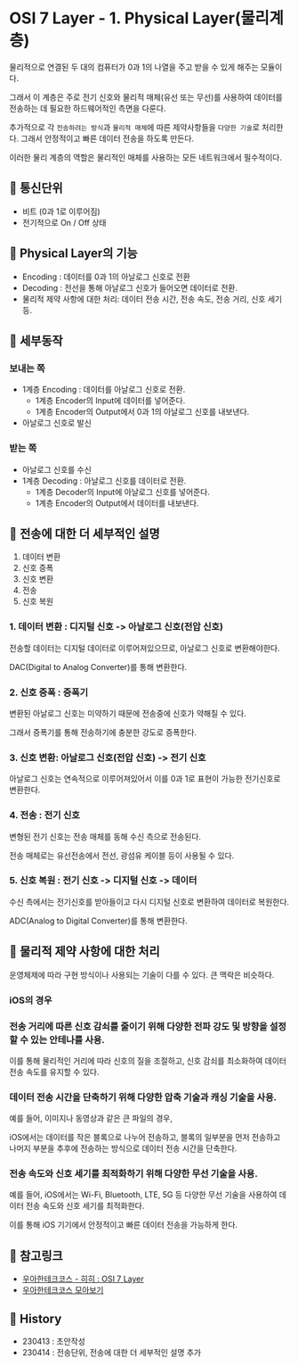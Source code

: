 # OSI 7 Layer - 1. Physical Layer(물리계층)

물리적으로 연결된 두 대의 컴퓨터가 0과 1의 나열을 주고 받을 수 있게 해주는 모듈이다.

그래서 이 계층은 주로 전기 신호와 물리적 매체(유선 또는 무선)를 사용하여 데이터를 전송하는 데 필요한 하드웨어적인 측면을 다룬다.

추가적으로 각 `전송하려는 방식`과 `물리적 매체`에 따른 제약사항들을 `다양한 기술`로 처리한다. 그래서 안정적이고 빠른 데이터 전송을 하도록 만든다.

이러한 물리 계층의 역할은 물리적인 매체를 사용하는 모든 네트워크에서 필수적이다.


## 📌 통신단위
- 비트 (0과 1로 이루어짐)
- 전기적으로 On / Off 상태


## 📌 Physical Layer의 기능

- Encoding : 데이터를 0과 1의 아날로그 신호로 전환
- Decoding : 전선을 통해 아날로그 신호가 들어오면 데이터로 전환.
- 물리적 제약 사항에 대한 처리: 데이터 전송 시간, 전송 속도, 전송 거리, 신호 세기 등.


## 📌 세부동작
### 보내는 쪽
- 1계층 Encoding : 데이터를 아날로그 신호로 전환.
    - 1계층 Encoder의 Input에 데이터를 넣어준다.
    - 1계층 Encoder의 Output에서 0과 1의 아날로그 신호를 내보낸다.
- 아날로그 신호로 발신

### 받는 쪽
- 아날로그 신호를 수신
- 1계층 Decoding : 아날로그 신호를 데이터로 전환.
    - 1계층 Decoder의 Input에 아날로그 신호를 넣어준다.
    - 1계층 Encoder의 Output에서 데이터를 내보낸다.


## 📌 전송에 대한 더 세부적인 설명

1. 데이터 변환
2. 신호 증폭
3. 신호 변환
4. 전송
5. 신호 복원

### 1. 데이터 변환 : 디지털 신호 -> 아날로그 신호(전압 신호)
전송할 데이터는 디지털 데이터로 이루어져있으므로, 아날로그 신호로 변환해야한다. 

DAC(Digital to Analog Converter)를 통해 변환한다. 

### 2. 신호 증폭 : 증폭기
변환된 아날로그 신호는 미약하기 때문에 전송중에 신호가 약해질 수 있다.

그래서 증폭기를 통해 전송하기에 충분한 강도로 증폭한다. 

### 3. 신호 변환: 아날로그 신호(전압 신호) -> 전기 신호

아날로그 신호는 연속적으로 이루어져있어서 이를 0과 1로 표현이 가능한 전기신호로 변환한다.

### 4. 전송 : 전기 신호
변형된 전기 신호는 전송 매체를 동해 수신 측으로 전송된다.

전송 매체로는 유선전송에서 전선, 광섬유 케이블 등이 사용될 수 있다.

### 5. 신호 복원 : 전기 신호 -> 디지털 신호 -> 데이터
수신 측에서는 전기신호를 받아들이고 다시 디지털 신호로 변환하여 데이터로 복원한다.

ADC(Analog to Digital Converter)를 통해 변환한다.


## 📌 물리적 제약 사항에 대한 처리
운영체제에 따라 구현 방식이나 사용되는 기술이 다를 수 있다. 큰 맥락은 비슷하다.

### iOS의 경우

### 전송 거리에 따른 신호 감쇠를 줄이기 위해 다양한 전파 강도 및 방향을 설정할 수 있는 안테나를 사용.
 이를 통해 물리적인 거리에 따라 신호의 질을 조절하고, 신호 감쇠를 최소화하여 데이터 전송 속도를 유지할 수 있다.

### 데이터 전송 시간을 단축하기 위해 다양한 압축 기술과 캐싱 기술을 사용.
예를 들어, 이미지나 동영상과 같은 큰 파일의 경우,

iOS에서는 데이터를 작은 블록으로 나누어 전송하고, 블록의 일부분을 먼저 전송하고 나머지 부분을 추후에 전송하는 방식으로 데이터 전송 시간을 단축한다.

### 전송 속도와 신호 세기를 최적화하기 위해 다양한 무선 기술을 사용.

예를 들어, iOS에서는 Wi-Fi, Bluetooth, LTE, 5G 등 다양한 무선 기술을 사용하여 데이터 전송 속도와 신호 세기를 최적화한다.

이를 통해 iOS 기기에서 안정적이고 빠른 데이터 전송을 가능하게 한다.


## 📌 참고링크
- [우아한테크코스 - 히히 : OSI 7 Layer](https://www.youtube.com/watch?v=1pfTxp25MA8)
- [우아한테크코스 모아보기](https://github.com/365kim/techotalk)


## 📌 History
- 230413 : 초안작성
- 230414 : 전송단위, 전송에 대한 더 세부적인 설명 추가
